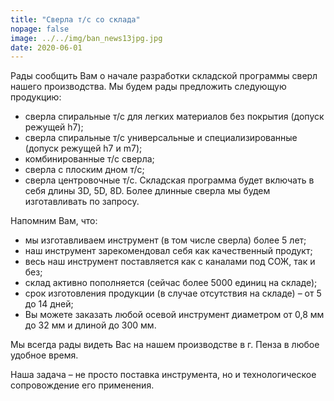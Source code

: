 ```yaml
---
title: "Сверла т/с со склада"
nopage: false
image: ../../img/ban_news13jpg.jpg
date: 2020-06-01
---
```

Рады сообщить Вам о начале разработки складской программы сверл нашего производства. Мы будем рады предложить следующую продукцию:

* сверла спиральные т/с для легких материалов без покрытия (допуск режущей h7);
* сверла спиральные т/с универсальные и специализированные (допуск режущей h7 и m7);
* комбинированные т/с сверла;
* сверла с плоским дном т/с;
* сверла центровочные т/с. Складская программа будет включать в себя длины 3D, 5D, 8D. Более длинные сверла мы будем изготавливать по запросу.

Напомним Вам, что:

* мы изготавливаем инструмент (в том числе сверла) более 5 лет;
* наш инструмент зарекомендовал себя как качественный продукт;
* весь наш инструмент поставляется как с каналами под СОЖ, так и без;
* склад активно пополняется (сейчас более 5000 единиц на складе);
* срок изготовления продукции (в случае отсутствия на складе) – от 5 до 14 дней;
* Вы можете заказать любой осевой инструмент диаметром от 0,8 мм до 32 мм и длиной до 300 мм.

Мы всегда рады видеть Вас на нашем производстве в г. Пенза в любое удобное время. 

Наша задача – не просто поставка инструмента, но и технологическое сопровождение его применения.